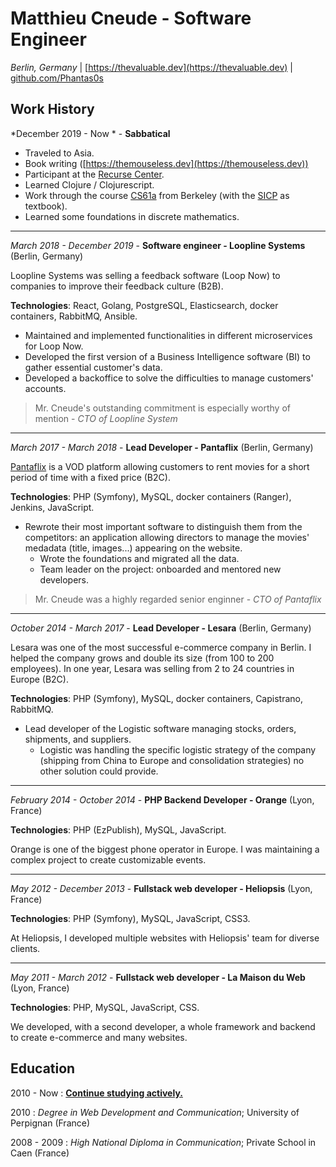 # Matthieu Cneude - Software Engineer
*Berlin, Germany* | [https://thevaluable.dev](https://thevaluable.dev) | [github.com/Phantas0s](https://www.github.com/Phantas0s)

## Work History

*December 2019 - Now * - **Sabbatical**

* Traveled to Asia.
* Book writing ([https://themouseless.dev](https://themouseless.dev))
* Participant at the [Recurse Center](https://www.recurse.com/).
* Learned Clojure / Clojurescript.
* Work through the course [CS61a](https://archive.org/details/ucberkeley-webcast-PL3E89002AA9B9879E?sort=titleSorter) from Berkeley (with the [SICP](https://mitpress.mit.edu/sites/default/files/sicp/index.html) as textbook).
* Learned some foundations in discrete mathematics.

---

*March 2018 - December 2019* - **Software engineer - Loopline Systems** (Berlin, Germany)

Loopline Systems was selling a feedback software (Loop Now) to companies to improve their feedback culture (B2B).

**Technologies**: React, Golang, PostgreSQL, Elasticsearch, docker containers, RabbitMQ, Ansible.

* Maintained and implemented functionalities in different microservices for Loop Now.
* Developed the first version of a Business Intelligence software (BI) to gather essential customer's data.
* Developed a backoffice to solve the difficulties to manage customers' accounts.

> Mr. Cneude's outstanding commitment is especially worthy of mention - *CTO of Loopline System*

----

*March 2017 - March 2018* - **Lead Developer - Pantaflix** (Berlin, Germany)

[Pantaflix](https://www.pantaflix.com/) is a VOD platform allowing customers to rent movies for a short period of time with a fixed price (B2C).

**Technologies**: PHP (Symfony), MySQL, docker containers (Ranger), Jenkins, JavaScript.

* Rewrote their most important software to distinguish them from the competitors: an application allowing directors to manage the movies' medadata (title, images...) appearing on the website.
    * Wrote the foundations and migrated all the data.
    * Team leader on the project: onboarded and mentored new developers.

> Mr. Cneude was a highly regarded senior enginner - *CTO of Pantaflix*

----

*October 2014 - March 2017* - **Lead Developer - Lesara** (Berlin, Germany)

Lesara was one of the most successful e-commerce company in Berlin. I helped the company grows and double its size (from 100 to 200 employees). In one year, Lesara was selling from 2 to 24 countries in Europe (B2C).

**Technologies**: PHP (Symfony), MySQL, docker containers, Capistrano, RabbitMQ.

* Lead developer of the Logistic software managing stocks, orders, shipments, and suppliers.
    * Logistic was handling the specific logistic strategy of the company (shipping from China to Europe and consolidation strategies) no other solution could provide.

----

*February 2014 - October 2014* - **PHP Backend Developer - Orange** (Lyon, France)

**Technologies**: PHP (EzPublish), MySQL, JavaScript.

Orange is one of the biggest phone operator in Europe. I was maintaining a complex project to create customizable events.

----

*May 2012 - December 2013* - **Fullstack web developer - Heliopsis** (Lyon, France)

**Technologies**: PHP (Symfony), MySQL, JavaScript, CSS3.

At Heliopsis, I developed multiple websites with Heliopsis' team for diverse clients.

----

*May 2011 - March 2012* - **Fullstack web developer - La Maison du Web** (Lyon, France)

**Technologies**: PHP, MySQL, JavaScript, CSS.

We developed, with a second developer, a whole framework and backend to create e-commerce and many websites.

## Education

2010 - Now
:   **[Continue studying actively.](https://github.com/Phantas0s/alexandria-library)**

2010
:   *Degree in Web Development and Communication*; University of
    Perpignan (France)

2008 - 2009
:   *High National Diploma in Communication*; Private School in Caen (France)

